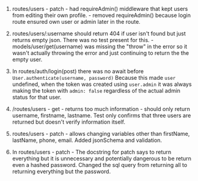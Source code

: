 1. routes/users - patch - had requireAdmin() middleware that kept users from editing their own profile. - removed requireAdmin() because login route ensured own user or admin later in the route.

2. routes/users/:username should return 404 if user isn't found but just returns empty json. There was no test present for this. - models/user/get(username) was missing the "throw" in the error so it wasn't actually throwing the error and just continuing to return the the empty user.

3. In routes/auth/login(post) there was no await before `User.authenticate(username, password)` Because this made `user` undefined, when the token was created using `user.admin` it was always making the token with `admin: false` regardless of the actual admin status for that user.

4. /routes/users - get - returns too much information - should only return username, firstname, lastname. Test only confirms that three users are returned but doesn't verify information itself.

5. routes/users - patch - allows changing variables other than firstName, lastName, phone, email. Added jsonSchema and validation.

6. In routes/users - patch - The docstring for patch says to return everything but it is unnecessary and potentially dangerous to be return even a hashed password. Changed the sql query from returning all to returning everything but the password.